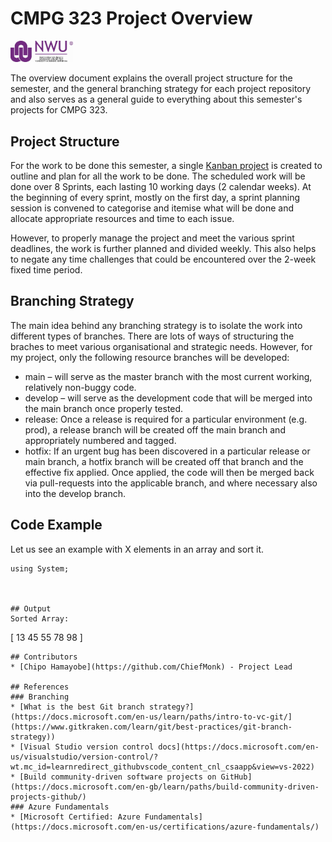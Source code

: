 # CMPG 323 Project Overview
<img src="https://github.com/ChiefMonk/CMPG-323-Overview-37016776/blob/main/nwu_logo.jpg" width="100" /> 

The overview document explains the overall project structure for the semester, and the general branching strategy for each project repository and also serves as a general guide to everything about this semester's projects for CMPG 323.

## Project Structure
For the work to be done this semester, a single <a href="https://github.com/users/ChiefMonk/projects/5">Kanban project</a> is created to outline and plan for all the work to be done. The scheduled work will be done over 8 Sprints, each lasting 10 working days (2 calendar weeks). At the beginning of every sprint, mostly on the first day, a sprint planning session is convened to categorise and itemise what will be done and allocate appropriate resources and time to each issue. 

However, to properly manage the project and meet the various sprint deadlines, the work is further planned and divided weekly. This also helps to negate any time challenges that could be encountered over the 2-week fixed time period.
 
## Branching Strategy
The main idea behind any branching strategy is to isolate the work into different types of branches. There are lots of ways of structuring the braches to meet various organisational and strategic needs. However, for my project, only the following resource branches will be developed:
* main – will serve as the master branch with the most current working, relatively non-buggy code.
* develop – will serve as the development code that will be merged into the main branch once properly tested. 
* release: Once a release is required for a particular environment (e.g. prod), a release branch will be created off the main branch and appropriately numbered and tagged.
* hotfix: If an urgent bug has been discovered in a particular release or main branch, a hotfix branch will be created off that branch and the effective fix applied. Once applied, the code will then be merged back via pull-requests into the applicable branch, and where necessary also into the develop branch.


## Code Example
Let us see an example with X elements in an array and sort it.
```
using System;



## Output
Sorted Array:
```
[ 13 45 55 78 98 ]
```
## Contributors
* [Chipo Hamayobe](https://github.com/ChiefMonk) - Project Lead

## References
### Branching
* [What is the best Git branch strategy?](https://docs.microsoft.com/en-us/learn/paths/intro-to-vc-git/](https://www.gitkraken.com/learn/git/best-practices/git-branch-strategy))
* [Visual Studio version control docs](https://docs.microsoft.com/en-us/visualstudio/version-control/?wt.mc_id=learnredirect_githubvscode_content_cnl_csaapp&view=vs-2022)
* [Build community-driven software projects on GitHub](https://docs.microsoft.com/en-gb/learn/paths/build-community-driven-projects-github/)
### Azure Fundamentals
* [Microsoft Certified: Azure Fundamentals](https://docs.microsoft.com/en-us/certifications/azure-fundamentals/)



